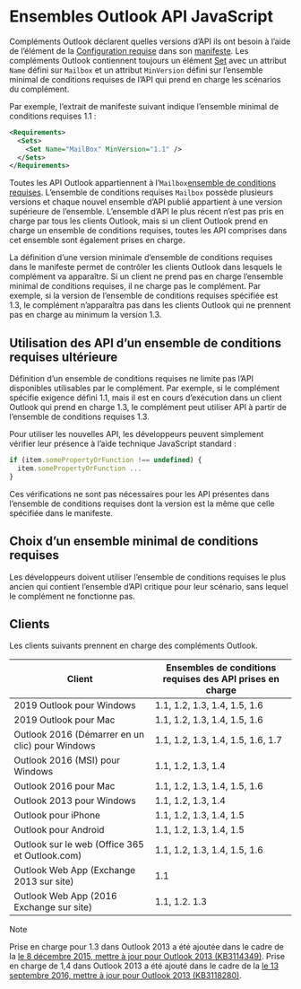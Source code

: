 # <a name="outlook-javascript-api-requirement-sets"></a>Ensembles Outlook API JavaScript

Compléments Outlook déclarent quelles versions d’API ils ont besoin à l’aide de l’élément de la [Configuration requise](/javascript/office/manifest/requirements) dans son [manifeste](https://docs.microsoft.com/office/dev/add-ins/develop/add-in-manifests). Les compléments Outlook contiennent toujours un élément [Set](/javascript/office/manifest/set) avec un attribut `Name` défini sur `Mailbox` et un attribut `MinVersion` défini sur l’ensemble minimal de conditions requises de l’API qui prend en charge les scénarios du complément.

Par exemple, l’extrait de manifeste suivant indique l’ensemble minimal de conditions requises 1.1 :

```xml
<Requirements>
  <Sets>
    <Set Name="MailBox" MinVersion="1.1" />
  </Sets>
</Requirements>
```

Toutes les API Outlook appartiennent à l’`Mailbox`[ensemble de conditions requises](https://docs.microsoft.com/office/dev/add-ins/develop/specify-office-hosts-and-api-requirements). L’ensemble de conditions requises `Mailbox` possède plusieurs versions et chaque nouvel ensemble d’API publié appartient à une version supérieure de l’ensemble. L’ensemble d’API le plus récent n’est pas pris en charge par tous les clients Outlook, mais si un client Outlook prend en charge un ensemble de conditions requises, toutes les API comprises dans cet ensemble sont également prises en charge.

La définition d’une version minimale d’ensemble de conditions requises dans le manifeste permet de contrôler les clients Outlook dans lesquels le complément va apparaître. Si un client ne prend pas en charge l’ensemble minimal de conditions requises, il ne charge pas le complément. Par exemple, si la version de l’ensemble de conditions requises spécifiée est 1.3, le complément n’apparaîtra pas dans les clients Outlook qui ne prennent pas en charge au minimum la version 1.3.

## <a name="using-apis-from-later-requirement-sets"></a>Utilisation des API d’un ensemble de conditions requises ultérieure

Définition d’un ensemble de conditions requises ne limite pas l’API disponibles utilisables par le complément. Par exemple, si le complément spécifie exigence défini 1.1, mais il est en cours d’exécution dans un client Outlook qui prend en charge 1.3, le complément peut utiliser API à partir de l’ensemble de conditions requises 1.3.

Pour utiliser les nouvelles API, les développeurs peuvent simplement vérifier leur présence à l’aide technique JavaScript standard :

```js
if (item.somePropertyOrFunction !== undefined) {
  item.somePropertyOrFunction ...
}
```

Ces vérifications ne sont pas nécessaires pour les API présentes dans l’ensemble de conditions requises dont la version est la même que celle spécifiée dans le manifeste.

## <a name="choosing-a-minimum-requirement-set"></a>Choix d’un ensemble minimal de conditions requises

Les développeurs doivent utiliser l’ensemble de conditions requises le plus ancien qui contient l’ensemble d’API critique pour leur scénario, sans lequel le complément ne fonctionne pas.

## <a name="clients"></a>Clients

Les clients suivants prennent en charge des compléments Outlook.

| Client | Ensembles de conditions requises des API prises en charge |
| --- | --- |
| 2019 Outlook pour Windows | 1.1, 1.2, 1.3, 1.4, 1.5, 1.6 |
| 2019 Outlook pour Mac | 1.1, 1.2, 1.3, 1.4, 1.5, 1.6 |
| Outlook 2016 (Démarrer en un clic) pour Windows | 1.1, 1.2, 1.3, 1.4, 1.5, 1.6, 1.7 |
| Outlook 2016 (MSI) pour Windows | 1.1, 1.2, 1.3, 1.4 |
| Outlook 2016 pour Mac | 1.1, 1.2, 1.3, 1.4, 1.5, 1.6 |
| Outlook 2013 pour Windows | 1.1, 1.2, 1.3, 1.4 |
| Outlook pour iPhone | 1.1, 1.2, 1.3, 1.4, 1.5 |
| Outlook pour Android | 1.1, 1.2, 1.3, 1.4, 1.5 |
| Outlook sur le web (Office 365 et Outlook.com) | 1.1, 1.2, 1.3, 1.4, 1.5, 1.6 |
| Outlook Web App (Exchange 2013 sur site) | 1.1 |
| Outlook Web App (2016 Exchange sur site) | 1.1, 1.2. 1.3 |

> [!NOTE]
> Prise en charge pour 1.3 dans Outlook 2013 a été ajoutée dans le cadre de la [le 8 décembre 2015, mettre à jour pour Outlook 2013 (KB3114349)](https://support.microsoft.com/kb/3114349). Prise en charge de 1,4 dans Outlook 2013 a été ajouté dans le cadre de la [le 13 septembre 2016, mettre à jour pour Outlook 2013 (KB3118280)](https://support.microsoft.com/help/3118280).

